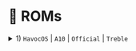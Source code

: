 # 📌 ROMs



<details>

<summary>1) <code>HavocOS</code> | <code>A10</code> | <code>Official</code> | <code>Treble</code></summary>

`Tentang:`

* Nama : **Havoc OS v3.12**
* Rilis : **2020-12-18**
* Device : **Santoni**

`Instruksi:`

1. Wipe Cache, Dalvik, Data
2. Flash Rom
3. Flash GApps (Lewati jika pilih varian Rom Gapps)
4. Reboot

`Changelog:`

* Source changelog - [Here\
  ](https://t.me/Havoc_OS/2699)
* Kernel Upstreamed to 4.9.248
* Fixed Wi-Fi display crash
* Updated audio and media configs
* Misc. under the hood improvements (Lazy to mention them all)

`Notes:`

* Clean flash is required for migrating to GApps Build from Vanilla and Vice Versa.
* Decrypt your device if coming from a lower Android version.
* Keep a backup of EFS and Persist.

`Download:`

* [ROM Vanilla](http://bit.ly/2wDwYA5)
* [ROM Gapps](http://bit.ly/2x9ENOi)

`Daftar Pustaka:`

1. SANTONI UPDATE. (2020, 19 Desember). Telegram. Diakses pada 14 Desember 2024, dari https://t.me/r4xchannel/4328

</details>
